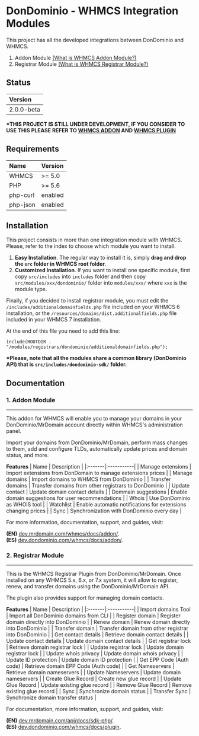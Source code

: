 # DonDominio - WHMCS Integration Modules

This project has all the developed integrations between DonDominio and WHMCS.

1. Addon Module [(What is WHMCS Addon Module?)](https://developers.whmcs.com/addon-modules/) 
2. Registrar Module [(What is WHMCS Registrar Module?)](https://docs.whmcs.com/Addon_Modules_Management)

## Status
| Version |
|:-----|
| 2.0.0-beta |

**\*THIS PROJECT IS STILL UNDER DEVELOPMENT, IF YOU CONSIDER TO USE THIS PLEASE REFER TO [WHMCS ADDON](https://github.com/dondominio/whmcs-addon)
AND [WHMCS PLUGIN](https://github.com/dondominio/whmcs-plugin)**

## Requirements
| Name | Version |
|:----|:-------|
| WHMCS | >= 5.0 |
| PHP | >= 5.6 |
| php-curl | enabled |
| php-json | enabled |


## Installation
This project consists in more than one integration module with WHMCS. Please, refer to the index to choose which module
you want to install.<br>
1. **Easy Installation**.
The regular way to install it is, simply **drag and drop the `src` folder in WHMCS root folder**.<br>
2. **Customized Installation**.
If you want to install one specific module, first copy `src/includes` into `includes` folder
and then copy `src/modules/xxx/dondominio/` folder into `modules/xxx/` where `xxx` is the module type.

Finally, if you decided to install registrar module, you must edit the `/includes/additionaldomainfields.php` file 
included on your WHMCS 6 installation, or the `/resources/domains/dist.additionalfields.php` file included in your WHMCS 7 installation.

At the end of this file you need to add this line:
```
include(ROOTDIR . "/modules/registrars/dondominio/additionaldomainfields.php");
```

**\*Please, note that all the modules share a common library (DonDominio API) that is `src/includes/dondominio-sdk/` folder.**

## Documentation
### 1. Addon Module
---

This addon for WHMCS will enable you to manage your domains in your DonDominio/MrDomain account
directly within WHMCS's administration panel.

Import your domains from DonDominio/MrDomain, perform mass changes to them, add and configure TLDs,
automatically update prices and domain status, and more.

**Features**
| Name | Description |
|:-------|:-----------|
| Manage extensions | Import extensions from DonDomain to manage extensions prices |
| Manage domains | Import domains to WHMCS from DonDominio |
| Transfer domains | Transfer domains from other registrars to DonDominio |
| Update contact | Update domain contact details |
| Dommain suggestions | Enable domain suggestions for user recommendations |
| Whois | Use DonDominio as WHOIS tool |
| Watchlist | Enable automatic notifications for extensions changing prices |
| Sync | Synchronization with DonDominio every day |

For more information, documentation, support, and guides, visit:

**(EN)** [dev.mrdomain.com/whmcs/docs/addon/](https://dev.mrdomain.com/whmcs/docs/addon/).<br>
**(ES)** [dev.dondominio.com/whmcs/docs/addon/](https://dev.dondominio.com/whmcs/docs/addon/).

### 2. Registrar Module
---

This is the WHMCS Registrar Plugin from DonDominio/MrDomain. Once installed on any WHMCS 5.x,
6.x, or 7.x system, it will allow to register, renew, and transfer domains using the DonDominio/MrDomain
API.

The plugin also provides support for managing domain contacts.

**Features**
| Name | Description |
|:-------|:-----------|
| Import domains Tool | Import all DonDominio domains from CLI |
| Register domain | Register domain directly into DonDominio |
| Renew domain | Renew domain directly into DonDominio |
| Transfer domain | Transfer domain from other registrar into DonDominio |
| Get contact details | Retrieve domain contact details |
| Update contact details | Update domain contact details |
| Get registrar lock | Retrieve domain registrar lock |
| Update registrar lock | Update domain registrar lock |
| Update whois privacy | Update domain whois privacy |
| Update ID protection | Update domain ID protection |
| Get EPP Code (Auth code) | Retrieve domain EPP Code (Auth code) |
| Get Nameservers | Retrieve domain nameservers |
| Update Nameservers | Update domain nameservers |
| Create Glue Record | Create new glue record |
| Update Glue Record | Update existing glue record |
| Remove Glue Record | Remove existing glue record |
| Sync | Synchronize domain status |
| Transfer Sync | Synchronize domain transfer status |

For documentation, more information, support, and guides, visit:

**(EN)** [dev.mrdomain.com/api/docs/sdk-php/](https://dev.mrdomain.com/api/docs/sdk-php/).<br>
**(ES)** [dev.dondominio.com/whmcs/docs/plugin](https://dev.dondominio.com/whmcs/docs/plugin/).

